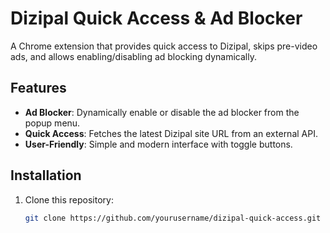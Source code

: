 # Dizipal Quick Access & Ad Blocker

A Chrome extension that provides quick access to Dizipal, skips pre-video ads, and allows enabling/disabling ad blocking dynamically.

## Features

- **Ad Blocker**: Dynamically enable or disable the ad blocker from the popup menu.
- **Quick Access**: Fetches the latest Dizipal site URL from an external API.
- **User-Friendly**: Simple and modern interface with toggle buttons.

## Installation

1. Clone this repository:
   ```bash
   git clone https://github.com/yourusername/dizipal-quick-access.git
   ```
